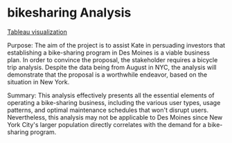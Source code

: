 # bikesharing Analysis


[Tableau visualization](https://public.tableau.com/views/Book1_16772499047780/NYCBikeSharing?:language=en-US&:display_count=n&:origin=viz_share_link)

Purpose:
The aim of the project is to assist Kate in persuading investors that establishing a bike-sharing program in Des Moines is a viable business plan. In order to convince the proposal, the stakeholder requires a bicycle trip analysis. Despite the data being from August in NYC, the analysis will demonstrate that the proposal is a worthwhile endeavor, based on the situation in New York.

Summary: This analysis effectively presents all the essential elements of operating a bike-sharing business, including the various user types, usage patterns, and optimal maintenance schedules that won't disrupt users. Nevertheless, this analysis may not be applicable to Des Moines since New York City's larger population directly correlates with the demand for a bike-sharing program.
